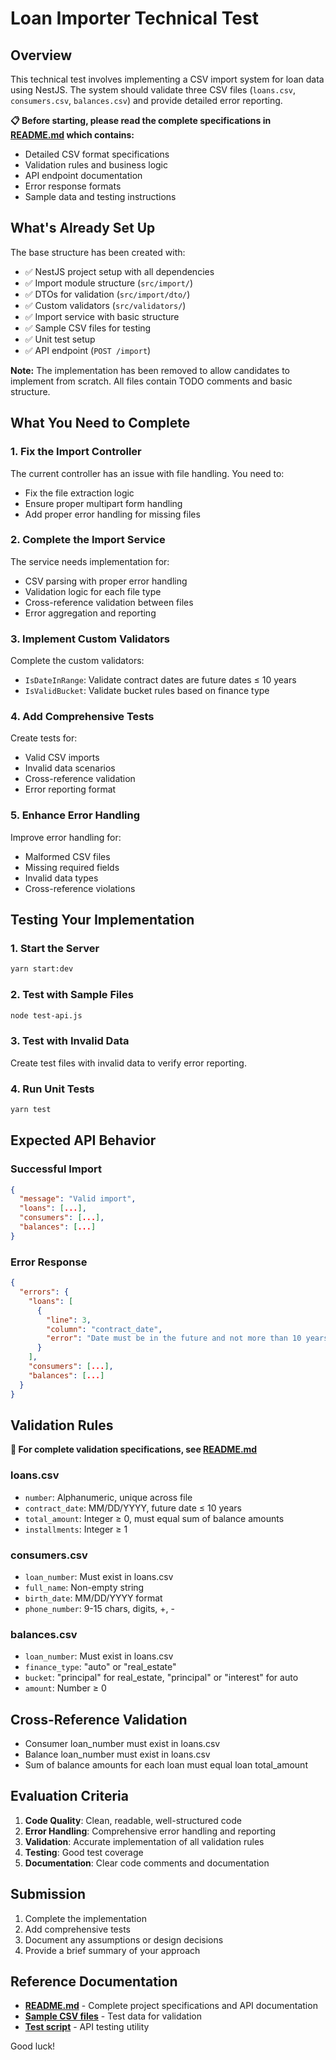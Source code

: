 # Loan Importer Technical Test

## Overview

This technical test involves implementing a CSV import system for loan data using NestJS. The system should validate three CSV files (`loans.csv`, `consumers.csv`, `balances.csv`) and provide detailed error reporting.

**📋 Before starting, please read the complete specifications in [README.md](./README.md) which contains:**

- Detailed CSV format specifications
- Validation rules and business logic
- API endpoint documentation
- Error response formats
- Sample data and testing instructions

## What's Already Set Up

The base structure has been created with:

- ✅ NestJS project setup with all dependencies
- ✅ Import module structure (`src/import/`)
- ✅ DTOs for validation (`src/import/dto/`)
- ✅ Custom validators (`src/validators/`)
- ✅ Import service with basic structure
- ✅ Sample CSV files for testing
- ✅ Unit test setup
- ✅ API endpoint (`POST /import`)

**Note:** The implementation has been removed to allow candidates to implement from scratch. All files contain TODO comments and basic structure.

## What You Need to Complete

### 1. Fix the Import Controller

The current controller has an issue with file handling. You need to:

- Fix the file extraction logic
- Ensure proper multipart form handling
- Add proper error handling for missing files

### 2. Complete the Import Service

The service needs implementation for:

- CSV parsing with proper error handling
- Validation logic for each file type
- Cross-reference validation between files
- Error aggregation and reporting

### 3. Implement Custom Validators

Complete the custom validators:

- `IsDateInRange`: Validate contract dates are future dates ≤ 10 years
- `IsValidBucket`: Validate bucket rules based on finance type

### 4. Add Comprehensive Tests

Create tests for:

- Valid CSV imports
- Invalid data scenarios
- Cross-reference validation
- Error reporting format

### 5. Enhance Error Handling

Improve error handling for:

- Malformed CSV files
- Missing required fields
- Invalid data types
- Cross-reference violations

## Testing Your Implementation

### 1. Start the Server

```bash
yarn start:dev
```

### 2. Test with Sample Files

```bash
node test-api.js
```

### 3. Test with Invalid Data

Create test files with invalid data to verify error reporting.

### 4. Run Unit Tests

```bash
yarn test
```

## Expected API Behavior

### Successful Import

```json
{
  "message": "Valid import",
  "loans": [...],
  "consumers": [...],
  "balances": [...]
}
```

### Error Response

```json
{
  "errors": {
    "loans": [
      {
        "line": 3,
        "column": "contract_date",
        "error": "Date must be in the future and not more than 10 years ahead"
      }
    ],
    "consumers": [...],
    "balances": [...]
  }
}
```

## Validation Rules

**📖 For complete validation specifications, see [README.md](./README.md#csv-specifications)**

### loans.csv

- `number`: Alphanumeric, unique across file
- `contract_date`: MM/DD/YYYY, future date ≤ 10 years
- `total_amount`: Integer ≥ 0, must equal sum of balance amounts
- `installments`: Integer ≥ 1

### consumers.csv

- `loan_number`: Must exist in loans.csv
- `full_name`: Non-empty string
- `birth_date`: MM/DD/YYYY format
- `phone_number`: 9-15 chars, digits, +, -

### balances.csv

- `loan_number`: Must exist in loans.csv
- `finance_type`: "auto" or "real_estate"
- `bucket`: "principal" for real_estate, "principal" or "interest" for auto
- `amount`: Number ≥ 0

## Cross-Reference Validation

- Consumer loan_number must exist in loans.csv
- Balance loan_number must exist in loans.csv
- Sum of balance amounts for each loan must equal loan total_amount

## Evaluation Criteria

1. **Code Quality**: Clean, readable, well-structured code
2. **Error Handling**: Comprehensive error handling and reporting
3. **Validation**: Accurate implementation of all validation rules
4. **Testing**: Good test coverage
5. **Documentation**: Clear code comments and documentation

## Submission

1. Complete the implementation
2. Add comprehensive tests
3. Document any assumptions or design decisions
4. Provide a brief summary of your approach

## Reference Documentation

- **[README.md](./README.md)** - Complete project specifications and API documentation
- **[Sample CSV files](./sample-csv/)** - Test data for validation
- **[Test script](./test-api.js)** - API testing utility

Good luck!
